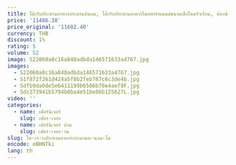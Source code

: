 ```yaml
---
title: โต๊ะรับประทานอาหารกระดานหินลม, โต๊ะรับประทานอาหารในอพาร์ทเมนต์ขนาดเล็กในครัวเรือน, ห้องนั่งเล่นไม้ซุง, โต๊ะเกาะยาวขนาดใหญ่, โต๊ะรวม
price: '11486.38'
price_original: '11602.40'
currency: THB
discount: 1%
rating: 5
volume: 52
image: S22060a8c16a848adbda146571633a4767.jpg
images:
  - S22060a8c16a848adbda146571633a4767.jpg
  - S1f872f261d424a5f8b2feb787c6c3de4b.jpg
  - Sdfb9da0de5e6411199b6506b78e4aef9F.jpg
  - Sdc273941b5794b0ba4e51be86b125627L.jpg
video: ''
categories:
  - name: เฟอร์นิเจอร์
    slug: เฟอร-เจอร
  - name: เฟอร์นิเจอร์ บ้าน
    slug: เฟอร-เจอร-าน
slug: โต-ะร-บประทานอาหารกระดานห-นลม-โต
encode: oBHNTki
lang: th
---
```

  
